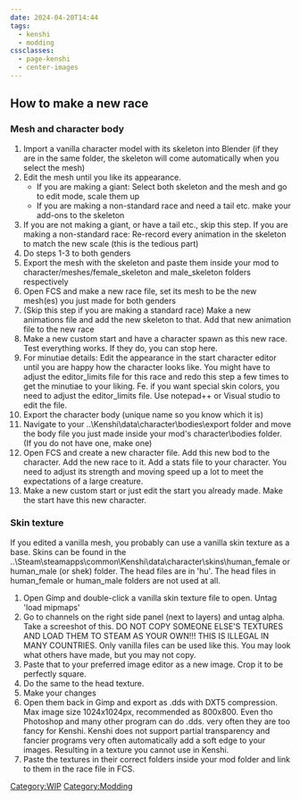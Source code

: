 ```yaml
---
date: 2024-04-20T14:44
tags:
  - kenshi
  - modding
cssclasses:
  - page-kenshi
  - center-images
---
```




## How to make a new race

### Mesh and character body

1.  Import a vanilla character model with its skeleton into Blender (if
    they are in the same folder, the skeleton will come automatically
    when you select the mesh)
2.  Edit the mesh until you like its appearance.
    - If you are making a giant: Select both skeleton and the mesh and
      go to edit mode, scale them up
    - If you are making a non-standard race and need a tail etc. make
      your add-ons to the skeleton
3.  If you are not making a giant, or have a tail etc., skip this step.
    If you are making a non-standard race: Re-record every animation in
    the skeleton to match the new scale (this is the tedious part)
4.  Do steps 1-3 to both genders
5.  Export the mesh with the skeleton and paste them inside your mod to
    character/meshes/female_skeleton and male_skeleton folders
    respectively
6.  Open FCS and make a new race file, set its mesh to be the new
    mesh(es) you just made for both genders
7.  (Skip this step if you are making a standard race) Make a new
    animations file and add the new skeleton to that. Add that new
    animation file to the new race
8.  Make a new custom start and have a character spawn as this new race.
    Test everything works. If they do, you can stop here.
9.  For minutiae details: Edit the appearance in the start character
    editor until you are happy how the character looks like. You might
    have to adjust the editor_limits file for this race and redo this
    step a few times to get the minutiae to your liking. Fe. if you want
    special skin colors, you need to adjust the editor_limits file. Use
    notepad++ or Visual studio to edit the file.
10. Export the character body (unique name so you know which it is)
11. Navigate to your ..\Kenshi\data\character\bodies\export folder and
    move the body file you just made inside your mod's character\bodies
    folder. (If you do not have one, make one)
12. Open FCS and create a new character file. Add this new bod to the
    character. Add the new race to it. Add a stats file to your
    character. You need to adjust its strength and moving speed up a lot
    to meet the expectations of a large creature.
13. Make a new custom start or just edit the start you already made.
    Make the start have this new character.

### Skin texture

If you edited a vanilla mesh, you probably can use a vanilla skin
texture as a base. Skins can be found in the
..\Steam\steamapps\common\Kenshi\data\character\skins\human_female or
human_male (or shek) folder. The head files are in 'hu'. The head files
in human_female or human_male folders are not used at all.

1.  Open Gimp and double-click a vanilla skin texture file to open.
    Untag 'load mipmaps'
2.  Go to channels on the right side panel (next to layers) and untag
    alpha. Take a screeshot of this. DO NOT COPY SOMEONE ELSE'S TEXTURES
    AND LOAD THEM TO STEAM AS YOUR OWN!!! THIS IS ILLEGAL IN MANY
    COUNTRIES. Only vanilla files can be used like this. You may look
    what others have made, but you may not copy.
3.  Paste that to your preferred image editor as a new image. Crop it to
    be perfectly square.
4.  Do the same to the head texture.
5.  Make your changes
6.  Open them back in Gimp and export as .dds with DXT5 compression. Max
    image size 1024x1024px, recommended as 800x800. Even tho Photoshop
    and many other program can do .dds. very often they are too fancy
    for Kenshi. Kenshi does not support partial transparency and fancier
    programs very often automatically add a soft edge to your images.
    Resulting in a texture you cannot use in Kenshi.
7.  Paste the textures in their correct folders inside your mod folder
    and link to them in the race file in FCS.

[Category:WIP](Category:WIP "wikilink")
[Category:Modding](Category:Modding "wikilink")
